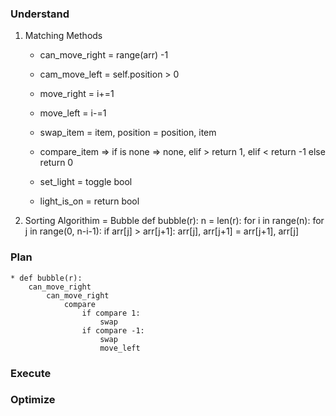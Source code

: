 
### Understand 

1. Matching Methods
    
    * can_move_right = range(arr) -1
    * cam_move_left =  self.position > 0

    * move_right = i+=1 
    * move_left = i-=1

    * swap_item = item, position = position, item
    * compare_item  => 
        if is none => none, 
        elif > return 1, 
        elif < return -1
        else return 0 

    * set_light = toggle bool 
    * light_is_on = return bool 

1. Sorting Algorithim = Bubble
    def bubble(r):
        n = len(r):
        for i in range(n):
            for j in range(0, n-i-1):
                if arr[j] > arr[j+1]:
                    arr[j], arr[j+1] = arr[j+1], arr[j]


### Plan 

    * def bubble(r):
        can_move_right 
            can_move_right 
                compare
                    if compare 1:
                        swap
                    if compare -1:
                        swap
                        move_left
                        

        
    

### Execute 



### Optimize 

